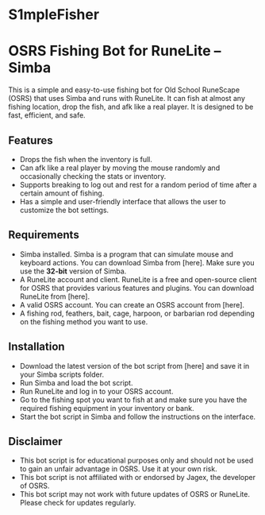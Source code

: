 # S1mpleFisher
# OSRS Fishing Bot for RuneLite – Simba

This is a simple and easy-to-use fishing bot for Old School RuneScape (OSRS) that uses Simba and runs with RuneLite. It can fish at almost any fishing location, drop the fish, and afk like a real player. It is designed to be fast, efficient, and safe.

## Features
- Drops the fish when the inventory is full.
- Can afk like a real player by moving the mouse randomly and occasionally checking the stats or inventory.
- Supports breaking to log out and rest for a random period of time after a certain amount of fishing.
- Has a simple and user-friendly interface that allows the user to customize the bot settings.

## Requirements
- Simba installed. Simba is a program that can simulate mouse and keyboard actions. You can download Simba from [here]. Make sure you use the **32-bit** version of Simba.
- A RuneLite account and client. RuneLite is a free and open-source client for OSRS that provides various features and plugins. You can download RuneLite from [here].
- A valid OSRS account. You can create an OSRS account from [here].
- A fishing rod, feathers, bait, cage, harpoon, or barbarian rod depending on the fishing method you want to use.

## Installation
- Download the latest version of the bot script from [here] and save it in your Simba scripts folder.
- Run Simba and load the bot script.
- Run RuneLite and log in to your OSRS account.
- Go to the fishing spot you want to fish at and make sure you have the required fishing equipment in your inventory or bank.
- Start the bot script in Simba and follow the instructions on the interface.

## Disclaimer
- This bot script is for educational purposes only and should not be used to gain an unfair advantage in OSRS. Use it at your own risk.
- This bot script is not affiliated with or endorsed by Jagex, the developer of OSRS.
- This bot script may not work with future updates of OSRS or RuneLite. Please check for updates regularly.
